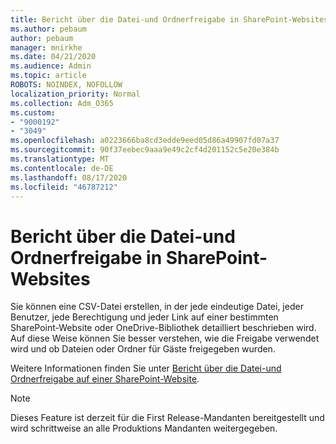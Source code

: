 ```yaml
---
title: Bericht über die Datei-und Ordnerfreigabe in SharePoint-Websites
ms.author: pebaum
author: pebaum
manager: mnirkhe
ms.date: 04/21/2020
ms.audience: Admin
ms.topic: article
ROBOTS: NOINDEX, NOFOLLOW
localization_priority: Normal
ms.collection: Adm_O365
ms.custom:
- "9000192"
- "3049"
ms.openlocfilehash: a0223666ba8cd3edde9eed05d86a49907fd07a37
ms.sourcegitcommit: 90f37eebec9aaa9e49c2cf4d201152c5e20e384b
ms.translationtype: MT
ms.contentlocale: de-DE
ms.lasthandoff: 08/17/2020
ms.locfileid: "46787212"
---
```

# <a name="report-on-file-and-folder-sharing-in-sharepoint-sites"></a>Bericht über die Datei-und Ordnerfreigabe in SharePoint-Websites

Sie können eine CSV-Datei erstellen, in der jede eindeutige Datei, jeder Benutzer, jede Berechtigung und jeder Link auf einer bestimmten SharePoint-Website oder OneDrive-Bibliothek detailliert beschrieben wird. Auf diese Weise können Sie besser verstehen, wie die Freigabe verwendet wird und ob Dateien oder Ordner für Gäste freigegeben wurden.

Weitere Informationen finden Sie unter [Bericht über die Datei-und Ordnerfreigabe auf einer SharePoint-Website](https://docs.microsoft.com/sharepoint/sharing-reports).

> [!NOTE]
> Dieses Feature ist derzeit für die First Release-Mandanten bereitgestellt und wird schrittweise an alle Produktions Mandanten weitergegeben.